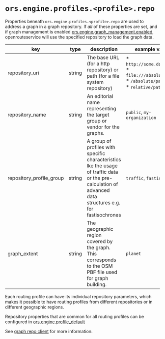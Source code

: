 # `ors.engine.profiles.<profile>.repo`

Properties beneath `ors.engine.profiles.<profile>.repo` are used to address a graph in a graph repository.
If *all* of these properties are set, 
and if graph management is enabled [ors.engine.graph_management.enabled](/run-instance/configuration/engine/graph-management.md), 
openrouteservice will use the specified repository to load the graph data. 

| key                      | type   | description                                                                                                                                                | example values                                                                                        |
|--------------------------|--------|------------------------------------------------------------------------------------------------------------------------------------------------------------|-------------------------------------------------------------------------------------------------------|
| repository_uri           | string | The base URL (for a http repository) or path (for a file system repository)                                                                                | * `http://some.domain.ors`<br/>* `file:///absolute/path`<br/>* `/absolute/path`<br/>* `relative/path` |
| repository_name          | string | An editorial name representing the target group or vendor for the graphs.                                                                                  | `public`, `my-organization`                                                                           |
| repository_profile_group | string | A group of profiles with specific characteristics lke the usage of traffic data or the pre-calculation of advanced data structures e.g. for fastisochrones | `traffic`, `fastiso`                                                                                  |             
| graph_extent             | string | The geographic region covered by the graph. This corresponds to the OSM PBF file used for graph building.                                                  | `planet`                                                                                              |

Each routing profile can have its individual repository parameters,
which makes it possible to have routing profiles from different repositories 
or in different geographic regions.

Repository properties that are common for all routing profiles can be configured in [ors.engine.profile_default](/run-instance/configuration/engine/index.md)

See [graph repo client](/technical-details/graph-repo-client/) for more information.
